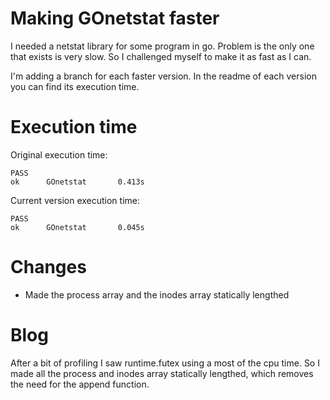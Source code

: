 # Making GOnetstat faster

I needed a netstat library for some program in go. Problem is the only one that exists is very slow.
So I challenged myself to make it as fast as I can.

I'm adding a branch for each faster version. 
In the readme of each version you can find its execution time.

# Execution time
Original execution time:
```
PASS
ok      GOnetstat       0.413s
```

Current version execution time:
```
PASS
ok      GOnetstat       0.045s
```

# Changes

* Made the process array and the inodes array statically lengthed

# Blog
After a bit of profiling I saw runtime.futex using a most of the cpu time.
So I made all the process and inodes array statically lengthed, which removes the need for the append function.


